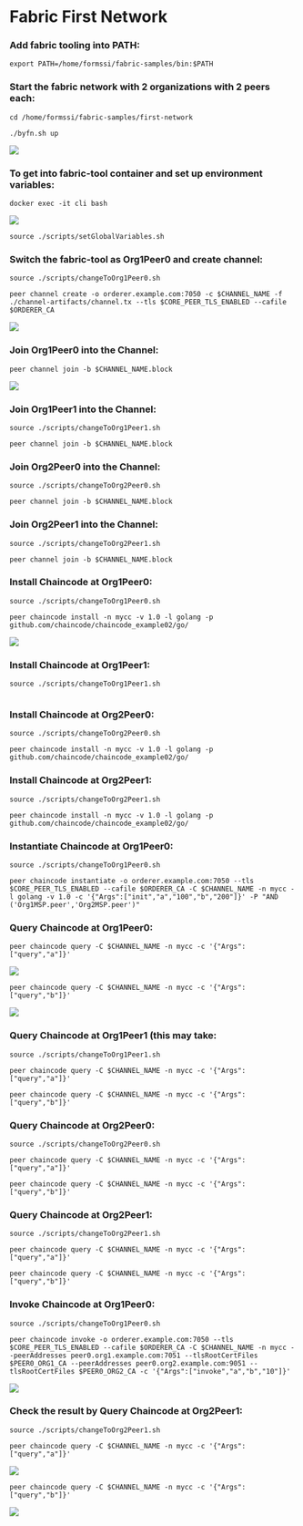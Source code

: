 # Fabric First Network

### Add fabric tooling into PATH: 

```
export PATH=/home/formssi/fabric-samples/bin:$PATH
```

### Start the fabric network with 2 organizations with 2 peers each:

```
cd /home/formssi/fabric-samples/first-network
```

```
./byfn.sh up
```
![](https://github.com/janeleung0802/blockchain/blob/master/cli01.jpg)


### To get into fabric-tool container and set up environment variables:

```
docker exec -it cli bash 
```
![](https://github.com/janeleung0802/blockchain/blob/master/cli02.JPG)

```
source ./scripts/setGlobalVariables.sh
```

### Switch the fabric-tool as Org1Peer0 and create channel:

```
source ./scripts/changeToOrg1Peer0.sh
```

```
peer channel create -o orderer.example.com:7050 -c $CHANNEL_NAME -f ./channel-artifacts/channel.tx --tls $CORE_PEER_TLS_ENABLED --cafile $ORDERER_CA
```
![](https://github.com/janeleung0802/blockchain/blob/master/cli03.JPG)


### Join Org1Peer0 into the Channel:

```
peer channel join -b $CHANNEL_NAME.block
```
![](https://github.com/janeleung0802/blockchain/blob/master/cli04.JPG)

### Join Org1Peer1 into the Channel:

```
source ./scripts/changeToOrg1Peer1.sh
```

```
peer channel join -b $CHANNEL_NAME.block
```

### Join Org2Peer0 into the Channel:

```
source ./scripts/changeToOrg2Peer0.sh
```

```
peer channel join -b $CHANNEL_NAME.block
```

### Join Org2Peer1 into the Channel:

```
source ./scripts/changeToOrg2Peer1.sh
```

```
peer channel join -b $CHANNEL_NAME.block
```

### Install Chaincode at Org1Peer0:

```
source ./scripts/changeToOrg1Peer0.sh
```

```
peer chaincode install -n mycc -v 1.0 -l golang -p github.com/chaincode/chaincode_example02/go/
```
![](https://github.com/janeleung0802/blockchain/blob/master/cli05.JPG)


### Install Chaincode at Org1Peer1:

```
source ./scripts/changeToOrg1Peer1.sh
```

```peer chaincode install -n mycc -v 1.0 -l golang -p github.com/chaincode/chaincode_example02/go/
```

### Install Chaincode at Org2Peer0:

```
source ./scripts/changeToOrg2Peer0.sh
```

```
peer chaincode install -n mycc -v 1.0 -l golang -p github.com/chaincode/chaincode_example02/go/
```

### Install Chaincode at Org2Peer1:

```
source ./scripts/changeToOrg2Peer1.sh
```

```
peer chaincode install -n mycc -v 1.0 -l golang -p github.com/chaincode/chaincode_example02/go/
```

### Instantiate Chaincode at Org1Peer0:

```
source ./scripts/changeToOrg1Peer0.sh
```

```
peer chaincode instantiate -o orderer.example.com:7050 --tls $CORE_PEER_TLS_ENABLED --cafile $ORDERER_CA -C $CHANNEL_NAME -n mycc -l golang -v 1.0 -c '{"Args":["init","a","100","b","200"]}' -P "AND ('Org1MSP.peer','Org2MSP.peer')"
```

### Query Chaincode at Org1Peer0:

```
peer chaincode query -C $CHANNEL_NAME -n mycc -c '{"Args":["query","a"]}'
```
![](https://github.com/janeleung0802/blockchain/blob/master/cli06.JPG)

```
peer chaincode query -C $CHANNEL_NAME -n mycc -c '{"Args":["query","b"]}'
```
![](https://github.com/janeleung0802/blockchain/blob/master/cli07.JPG)

### Query Chaincode at Org1Peer1 (this may take:

```
source ./scripts/changeToOrg1Peer1.sh
```

```
peer chaincode query -C $CHANNEL_NAME -n mycc -c '{"Args":["query","a"]}'
```

```
peer chaincode query -C $CHANNEL_NAME -n mycc -c '{"Args":["query","b"]}'
```

### Query Chaincode at Org2Peer0:

```
source ./scripts/changeToOrg2Peer0.sh
```

```
peer chaincode query -C $CHANNEL_NAME -n mycc -c '{"Args":["query","a"]}'
```

```
peer chaincode query -C $CHANNEL_NAME -n mycc -c '{"Args":["query","b"]}'
```

### Query Chaincode at Org2Peer1:

```
source ./scripts/changeToOrg2Peer1.sh
```

```
peer chaincode query -C $CHANNEL_NAME -n mycc -c '{"Args":["query","a"]}'
```

```
peer chaincode query -C $CHANNEL_NAME -n mycc -c '{"Args":["query","b"]}'
```

### Invoke Chaincode at Org1Peer0:

```
source ./scripts/changeToOrg1Peer0.sh
```

```
peer chaincode invoke -o orderer.example.com:7050 --tls $CORE_PEER_TLS_ENABLED --cafile $ORDERER_CA -C $CHANNEL_NAME -n mycc --peerAddresses peer0.org1.example.com:7051 --tlsRootCertFiles $PEER0_ORG1_CA --peerAddresses peer0.org2.example.com:9051 --tlsRootCertFiles $PEER0_ORG2_CA -c '{"Args":["invoke","a","b","10"]}'
```
![](https://github.com/janeleung0802/blockchain/blob/master/cli08.JPG)

### Check the result by Query Chaincode at Org2Peer1:

```
source ./scripts/changeToOrg2Peer1.sh
```

```
peer chaincode query -C $CHANNEL_NAME -n mycc -c '{"Args":["query","a"]}'
```
![](https://github.com/janeleung0802/blockchain/blob/master/cli09.JPG)

```
peer chaincode query -C $CHANNEL_NAME -n mycc -c '{"Args":["query","b"]}'
```
![](https://github.com/janeleung0802/blockchain/blob/master/cli10.JPG)
